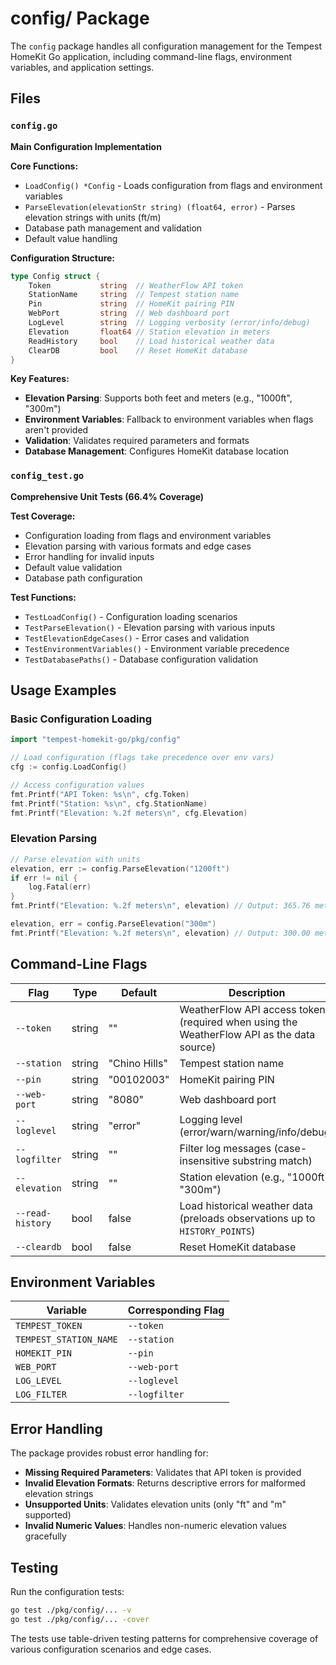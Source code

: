 # config/ Package

The `config` package handles all configuration management for the Tempest HomeKit Go application, including command-line flags, environment variables, and application settings.

## Files

### `config.go`
**Main Configuration Implementation**

**Core Functions:**
- `LoadConfig() *Config` - Loads configuration from flags and environment variables
- `ParseElevation(elevationStr string) (float64, error)` - Parses elevation strings with units (ft/m)
- Database path management and validation
- Default value handling

**Configuration Structure:**
```go
type Config struct {
    Token           string  // WeatherFlow API token
    StationName     string  // Tempest station name
    Pin             string  // HomeKit pairing PIN
    WebPort         string  // Web dashboard port
    LogLevel        string  // Logging verbosity (error/info/debug)
    Elevation       float64 // Station elevation in meters
    ReadHistory     bool    // Load historical weather data
    ClearDB         bool    // Reset HomeKit database
}
```

**Key Features:**
- **Elevation Parsing**: Supports both feet and meters (e.g., "1000ft", "300m")
- **Environment Variables**: Fallback to environment variables when flags aren't provided
- **Validation**: Validates required parameters and formats
- **Database Management**: Configures HomeKit database location

### `config_test.go`
**Comprehensive Unit Tests (66.4% Coverage)**

**Test Coverage:**
- Configuration loading from flags and environment variables
- Elevation parsing with various formats and edge cases
- Error handling for invalid inputs
- Default value validation
- Database path configuration

**Test Functions:**
- `TestLoadConfig()` - Configuration loading scenarios
- `TestParseElevation()` - Elevation parsing with various inputs
- `TestElevationEdgeCases()` - Error cases and validation
- `TestEnvironmentVariables()` - Environment variable precedence
- `TestDatabasePaths()` - Database configuration validation

## Usage Examples

### Basic Configuration Loading
```go
import "tempest-homekit-go/pkg/config"

// Load configuration (flags take precedence over env vars)
cfg := config.LoadConfig()

// Access configuration values
fmt.Printf("API Token: %s\n", cfg.Token)
fmt.Printf("Station: %s\n", cfg.StationName)
fmt.Printf("Elevation: %.2f meters\n", cfg.Elevation)
```

### Elevation Parsing
```go
// Parse elevation with units
elevation, err := config.ParseElevation("1200ft")
if err != nil {
    log.Fatal(err)
}
fmt.Printf("Elevation: %.2f meters\n", elevation) // Output: 365.76 meters

elevation, err = config.ParseElevation("300m")
fmt.Printf("Elevation: %.2f meters\n", elevation) // Output: 300.00 meters
```

## Command-Line Flags

| Flag | Type | Default | Description |
|------|------|---------|-------------|
| `--token` | string | "" | WeatherFlow API access token (required when using the WeatherFlow API as the data source) |
| `--station` | string | "Chino Hills" | Tempest station name |
| `--pin` | string | "00102003" | HomeKit pairing PIN |
| `--web-port` | string | "8080" | Web dashboard port |
| `--loglevel` | string | "error" | Logging level (error/warn/warning/info/debug) |
| `--logfilter` | string | "" | Filter log messages (case-insensitive substring match) |
| `--elevation` | string | "" | Station elevation (e.g., "1000ft", "300m") |
| `--read-history` | bool | false | Load historical weather data (preloads observations up to `HISTORY_POINTS`) |
| `--cleardb` | bool | false | Reset HomeKit database |

## Environment Variables

| Variable | Corresponding Flag |
|----------|-------------------|
| `TEMPEST_TOKEN` | `--token` |
| `TEMPEST_STATION_NAME` | `--station` |
| `HOMEKIT_PIN` | `--pin` |
| `WEB_PORT` | `--web-port` |
| `LOG_LEVEL` | `--loglevel` |
| `LOG_FILTER` | `--logfilter` |

## Error Handling

The package provides robust error handling for:
- **Missing Required Parameters**: Validates that API token is provided
- **Invalid Elevation Formats**: Returns descriptive errors for malformed elevation strings
- **Unsupported Units**: Validates elevation units (only "ft" and "m" supported)
- **Invalid Numeric Values**: Handles non-numeric elevation values gracefully

## Testing

Run the configuration tests:
```bash
go test ./pkg/config/... -v
go test ./pkg/config/... -cover
```

The tests use table-driven testing patterns for comprehensive coverage of various configuration scenarios and edge cases.